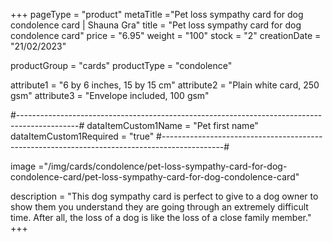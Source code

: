 +++
pageType = "product"
metaTitle ="Pet loss sympathy card for dog condolence card | Shauna Gra"
title = "Pet loss sympathy card for dog condolence card"
price = "6.95"
weight = "100"
stock = "2"
creationDate = "21/02/2023"

productGroup = "cards"
productType = "condolence"
 
 
attribute1 = "6 by 6 inches, 15 by 15 cm" 
attribute2 = "Plain white card, 250 gsm" 
attribute3 = "Envelope included, 100 gsm"

#---------------------------------------------------------------------------------------------#
dataItemCustom1Name = "Pet first name"
dataItemCustom1Required = "true"
#---------------------------------------------------------------------------------------------#
 
image ="/img/cards/condolence/pet-loss-sympathy-card-for-dog-condolence-card/pet-loss-sympathy-card-for-dog-condolence-card"
 
description = "This dog sympathy card is perfect to give to a dog owner to show them you understand they are going through an extremely difficult time.  After all, the loss of a dog is like the loss of a close family member."
+++
